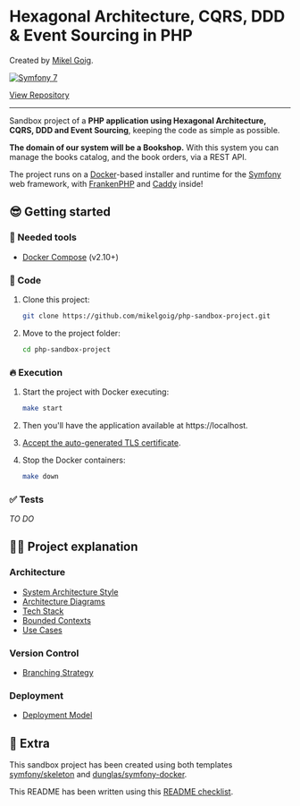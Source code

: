 <h1>
Hexagonal Architecture, CQRS, DDD & Event Sourcing in PHP
</h1>

<p>
Created by <a href="https://mikelgoig.com">Mikel Goig</a>.
</p>

<p>
    <a href="https://symfony.com">
        <img alt="Symfony 7" src="https://img.shields.io/badge/Symfony-7-purple.svg?style=flat-square&logo=symfony"/>
    </a>
</p>

<p>
    <a href="https://github.com/mikelgoig/php-sandbox-project">
        View Repository
    </a>
</p>

---

Sandbox project of a **PHP application using Hexagonal Architecture, CQRS, DDD and Event Sourcing**, keeping the code as
simple as possible.

**The domain of our system will be a Bookshop.** With this system you can manage the books catalog, and the book orders,
via a REST API.

The project runs on a [Docker](https://www.docker.com)-based installer and runtime for the
[Symfony](https://symfony.com) web framework, with [FrankenPHP](https://frankenphp.dev) and
[Caddy](https://caddyserver.com) inside!

## 😎 Getting started

### 🐳 Needed tools

- [Docker Compose](https://docs.docker.com/compose/install) (v2.10+)

### 🦊 Code

1. Clone this project:

    ```bash
    git clone https://github.com/mikelgoig/php-sandbox-project.git
    ```
   
2. Move to the project folder:

    ```bash
    cd php-sandbox-project
    ```

### 🔥 Execution

1. Start the project with Docker executing:
    
    ```bash
    make start
    ```

2. Then you'll have the application available at https://localhost.

3. [Accept the auto-generated TLS certificate](https://stackoverflow.com/questions/7580508/getting-chrome-to-accept-self-signed-localhost-certificate/15076602#15076602).

4. Stop the Docker containers:

    ```bash
    make down
    ```

### ✅ Tests

_TO DO_

## 👩‍💻 Project explanation

### Architecture

- [System Architecture Style](docs/architecture/architecture-style.md)
- [Architecture Diagrams](docs/architecture/architecture-diagrams.md)
- [Tech Stack](docs/architecture/tech-stack.md)
- [Bounded Contexts](docs/architecture/bounded-contexts.md)
- [Use Cases](docs/architecture/use-cases.md)

### Version Control

- [Branching Strategy](docs/version-control/branching-strategy.md)

### Deployment

- [Deployment Model](docs/deployment/deployment-model.md)

## 🤩 Extra

This sandbox project has been created using both templates [symfony/skeleton](https://github.com/dunglas/symfony-docker)
and [dunglas/symfony-docker](https://github.com/dunglas/symfony-docker).

This README has been written using this [README checklist](https://github.com/ddbeck/readme-checklist).
